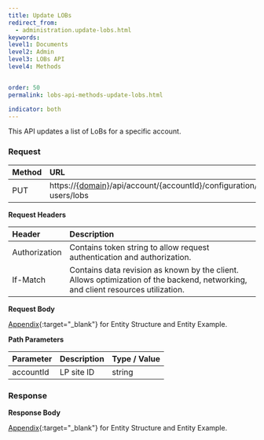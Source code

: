 ```yaml
---
title: Update LOBs
redirect_from:
  - administration.update-lobs.html
keywords:
level1: Documents
level2: Admin
level3: LOBs API
level4: Methods


order: 50
permalink: lobs-api-methods-update-lobs.html

indicator: both
---
```


This API updates a list of LoBs for a specific account.

### Request

 |Method | URL |
 |:--- | :--- |
 |PUT | https://[{domain}](/agent-domain-domain-api.html)/api/account/{accountId}/configuration/le-users/lobs |

**Request Headers**

| Header | Description |
 |:--- | :--- |
 |Authorization  |Contains token string to allow request authentication and authorization. |
 |If-Match | Contains data revision as known by the client. Allows optimization of the backend, networking, and client resources utilization. |

**Request Body**

[Appendix](administration-lobs-appendix.html){:target="_blank"} for Entity Structure and Entity Example.

**Path Parameters**

 |Parameter | Description  |Type / Value |
 |:---|  :--- | :--- |
 |accountId | LP site ID | string  |

### Response

**Response Body**

[Appendix](administration-lobs-appendix.html){:target="_blank"} for Entity Structure and Entity Example.
